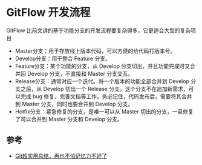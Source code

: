 # GitFlow 开发流程
GitFlow 比前文讲的基于功能分支的开发流程要复杂得多，它更适合大型的复杂项目

- Master分支：用于存放线上版本代码，可以方便的给代码打版本号。
- Develop分支：用于整合 Feature 分支。 
- Feature分支：某个功能的分支，从 Develop 分支切出，并且功能完成时又合并回 Develop 分支，不直接和 Master 分支交互。 
- Release分支：通常对应一个迭代。将一个版本的功能全部合并到 Develop 分支之后，从 Develop 切出一个 Release 分支。这个分支不在追加新需求，可以完成 bug 修复、完善文档等工作。务必记住，代码发布后，需要将其合并到 Master 分支，同时也要合并到 Develop 分支。
- Hotfix分支：紧急修复的分支，是唯一可以从 Master 切出的分支，一旦修复了可以合并到 Master 分支和 Develop 分支。

## 参考
- [Git超实用总结，再也不怕记忆力不好了](https://juejin.im/post/5bc552ace51d450ea246e7bf#heading-6)
